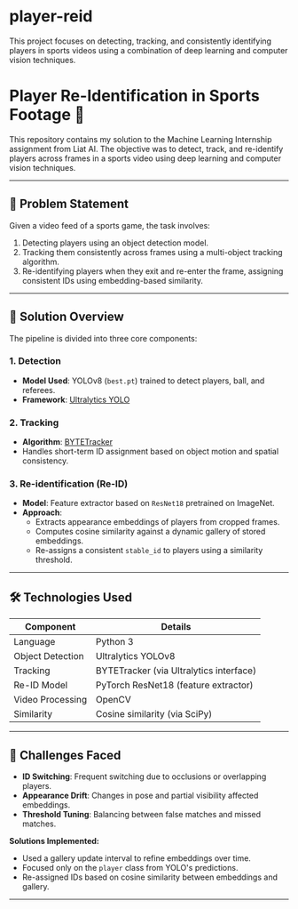 # player-reid
This project focuses on detecting, tracking, and consistently identifying players in sports videos using a combination of deep learning and computer vision techniques.
# Player Re-Identification in Sports Footage 🎯

This repository contains my solution to the Machine Learning Internship assignment from Liat AI. The objective was to detect, track, and re-identify players across frames in a sports video using deep learning and computer vision techniques.

---

## 📌 Problem Statement

Given a video feed of a sports game, the task involves:
1. Detecting players using an object detection model.
2. Tracking them consistently across frames using a multi-object tracking algorithm.
3. Re-identifying players when they exit and re-enter the frame, assigning consistent IDs using embedding-based similarity.

---

## 🚀 Solution Overview

The pipeline is divided into three core components:

### 1. Detection
- **Model Used**: YOLOv8 (`best.pt`) trained to detect players, ball, and referees.
- **Framework**: [Ultralytics YOLO](https://github.com/ultralytics/ultralytics)

### 2. Tracking
- **Algorithm**: [BYTETracker](https://github.com/ifzhang/ByteTrack)
- Handles short-term ID assignment based on object motion and spatial consistency.

### 3. Re-identification (Re-ID)
- **Model**: Feature extractor based on `ResNet18` pretrained on ImageNet.
- **Approach**:
  - Extracts appearance embeddings of players from cropped frames.
  - Computes cosine similarity against a dynamic gallery of stored embeddings.
  - Re-assigns a consistent `stable_id` to players using a similarity threshold.

---

## 🛠️ Technologies Used

| Component        | Details                                      |
|------------------|----------------------------------------------|
| Language         | Python 3                                     |
| Object Detection | Ultralytics YOLOv8                           |
| Tracking         | BYTETracker (via Ultralytics interface)      |
| Re-ID Model      | PyTorch ResNet18 (feature extractor)         |
| Video Processing | OpenCV                                       |
| Similarity       | Cosine similarity (via SciPy)                |

---

## 🧠 Challenges Faced

- **ID Switching**: Frequent switching due to occlusions or overlapping players.
- **Appearance Drift**: Changes in pose and partial visibility affected embeddings.
- **Threshold Tuning**: Balancing between false matches and missed matches.

**Solutions Implemented:**
- Used a gallery update interval to refine embeddings over time.
- Focused only on the `player` class from YOLO's predictions.
- Re-assigned IDs based on cosine similarity between embeddings and gallery.

---



